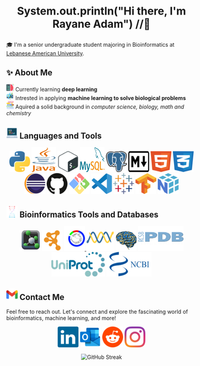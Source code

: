 # <p align="center"> System.out.println("Hi there, I'm Rayane Adam") //👋

🎓 I'm a senior undergraduate student majoring in Bioinformatics at [Lebanese American University](https://www.lau.edu.lb/).

## ✨ About Me

<img src="assets/coding.png" height=20 width=20> Currently learning **deep learning**  
<img src="assets/bioinformatics_2.png" width=20 height=20> Intrested in applying __machine learning to solve biological problems__  
<img src="assets/books.png" width=20 height=20> Aquired a solid background in _computer science, biology, math and chemistry_

## <img src="assets/programming.png" wifth=30 height=30> Languages and Tools

<div><p align='center'>
    <a href="https://www.python.org/"><img src="assets/python-5.svg" alt="Python" width="55" height="55"></a>
    <a href="https://www.oracle.com/java/"><img src="assets/java-4.svg" alt="Java" width="65" height="65"></a>
    <img src="assets/bash-2.svg" alt="Bash" width="55" height="55">
    <img src="/assets/mysql-logo.svg" width="65" height="65">
    <img src="/assets/postgresql.svg" alt="PostgreSQL" width="55" height="55">
    <img src="assets/markdown.svg" width=55 height=55>
    <img src="assets/html-1.svg" width=55 height=55>
    <img src="assets/css-3.svg" alt="CSS" width="55" height="55">
    <img src="assets/eclipse-11.svg" width=55 height=55>
    <img src="assets/github-icon-1.svg" width=55 height=55>
    <img src="assets/git-bash.svg" width=55 height=55>
    <img src="assets/visual-studio-code-1.svg" width=55 height=55>
    <img src="assets/tableau-software.svg" width=55 height=55>
    <img src="assets/tensorflow-2.svg" width=55 height=55>
    <img src="assets/numpy-1.svg" width=55 height=55>
</div>

## <img src="assets/bioinformatics.png" width=30 height=30> Bioinformatics Tools and Databases

<div><p align='center'>
    <a href="https://pymol.org"><img src="assets/pymol-1.svg" width=55 height=55></a>
    <a href="https://cytoskape.org"><img src="assets/Cytoscape_logo.png" width=55 height=55></a>
    <a href="https://itol.embl.de/"><img src="assets/itol.png" width=55 height=65> </a>
    <a href="https://biopython.org/docs/1.75/api/index.html#"><img src="assets/biopython_logo_white.png" width=75 height=55></a>
    <a href="https://nipy.org/nibabel/"><img src="assets/nibabel-logo.svg" width=55 height=55></a>
    <a href="https://www.rcsb.org/"><img src="assets/PDB-logo-white.png" width=120 height=65></a>
    <a href="https://uniprot.org"><img src="assets/UniProt_(logo).png" wifth=65 height=65></a>
    <a href="https://www.ncbi.nlm.nih.gov/"><img src="assets/ncbi-logo.png" width=120 height=65></a>
</div>


## <a href="mailto:rayane.s.adam@gmail.com"><img src="assets/official-gmail-icon-2020-.svg" width="30" length="30"></a>  Contact Me

Feel free to reach out. Let's connect and explore the fascinating world of bioinformatics, machine learning, and more!

<div>
    <p align='center'><a href="https://www.linkedin.com/in/rayane-adam-a3ba9a224/"><img src="assets/linkedin-icon-2.svg" alt="Your Image" width="55" height="55"></a>
    <a href="mailto:rayane.adam@lau.edu"><img src="assets/outlook-1.svg" width=55 height=55></a>
    <a href=""><img src="assets/reddit-4.svg" alt="Your Image" width="55" height="55"></a>
    <a href="https://www.instagram.com/rayanewithane/"><img src="assets/instagram-2016-5.svg" wifth=55 height=55></a>
</div>

<p align="center">
    <img src="http://github-readme-streak-stats.herokuapp.com?user=raysas&theme=github-dark-blue&hide_border=true&date_format=%5BY%20%5DM%20j" alt="GitHub Streak"> 
    
</p>
